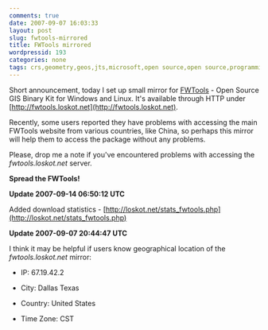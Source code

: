 ```yaml
---
comments: true
date: 2007-09-07 16:03:33
layout: post
slug: fwtools-mirrored
title: FWTools mirrored
wordpressid: 193
categories: none
tags: crs,geometry,geos,jts,microsoft,open source,open source,programming,proj.4,project,spatial,srs,windows
---
```


Short announcement, today I set up small mirror for [FWTools](http://fwtools.maptools.org/) - Open Source GIS Binary Kit for Windows and Linux. It's available through HTTP under [http://fwtools.loskot.net](http://fwtools.loskot.net).




Recently, some users reported they have problems with accessing the main FWTools website from various countries, like China, so perhaps this mirror will help them to access the package without any problems.




Please, drop me a note if you've encountered problems with accessing the _fwtools.loskot.net_ server.





**Spread the FWTools!**





**Update 2007-09-14 06:50:12 UTC**




Added download statistics - [http://loskot.net/stats_fwtools.php](http://loskot.net/stats_fwtools.php)





**Update 2007-09-07 20:44:47 UTC**




I think it may be helpful if users know geographical location of the _fwtools.loskot.net_ mirror:




  * IP: 67.19.42.2


  * City: Dallas Texas


  * Country: United States


  * Time Zone: CST



